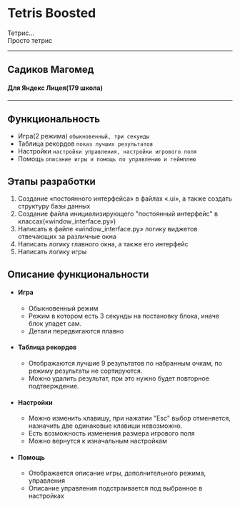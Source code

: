 # Tetris Boosted
Тетрис…  
Просто тетрис

---

## Садиков Магомед
#### Для Яндекс Лицея(179 школа)

---

## Функциональность

* Игра(2 режима) `обыкновенный, три секунды`
* Таблица рекордов `показ лучших результатов`
* Настройки `настройки управления, настройки игрового поля`
* Помощь `описание игры и помощь по управлению и геймплею`

## Этапы разработки
1. Создание «постоянного интерфейса» в файлах «.ui», а также создать структуру базы данных
2. Создание файла инициализирующего "постоянный интерфейс" в классах(«window\_interface.py»)
3. Написать в файле «window\_interface.py» логику виджетов отвечающих за различные окна
4. Написать логику главного окна, а также его интерфейс
5. Написать логику игры

## Описание функциональности
* #### Игра
  - Обыкновенный режим  
  - Режим в котором есть 3 секунды на постановку блока, иначе блок упадет сам.
  - Детали передвигаются плавно
* #### Таблица рекордов
  - Отображаются лучшие 9 результатов по набранным очкам, по режиму результаты не сортируются.
  - Можно удалить результат, при это  нужно будет повторное подтверждение.
* #### Настройки
  - Можно изменить клавишу, при нажатии "Esc" выбор отменяется, назначить две одинаковые клавиши невозможно.
  - Есть возможность изменения размера игрового поля
  - Можно вернутся к изначальным настройкам
* #### Помощь
  - Отображается описание игры, дополнительного режима, управления
  - Описание управления подстраивается под выбранное в настройках
